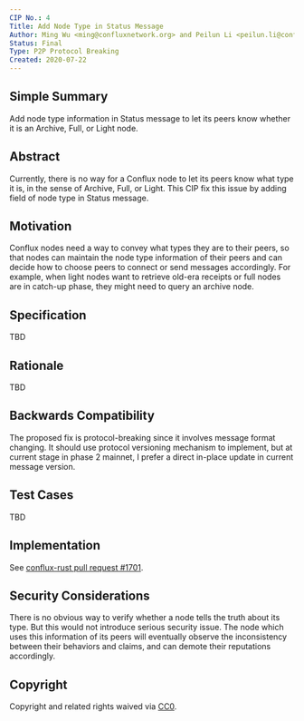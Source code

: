 ```yaml
---
CIP No.: 4
Title: Add Node Type in Status Message
Author: Ming Wu <ming@confluxnetwork.org> and Peilun Li <peilun.li@confluxnetwork.org>
Status: Final
Type: P2P Protocol Breaking
Created: 2020-07-22
---
```


<!--You can leave these HTML comments in your merged CIP and delete the visible duplicate text guides, they will not appear and may be helpful to refer to if you edit it again. This is the suggested template for new CIPs. Note that a CIP number will be assigned by an editor. When opening a pull request to submit your CIP, please use an abbreviated title in the filename, `CIP-draft_title_abbrev.md`. The title should be 44 characters or less.-->

## Simple Summary
<!--"If you can't explain it simply, you don't understand it well enough." Provide a simplified and layman-accessible explanation of the CIP.-->
Add node type information in Status message to let its peers know whether it is an Archive, Full, or Light node.

## Abstract
<!--A short (~200 word) description of the technical issue being addressed.-->
Currently, there is no way for a Conflux node to let its peers know what type it is, in the sense of Archive, Full, or Light. This CIP fix this issue by adding field of node type in Status message.

## Motivation
<!--The motivation is critical for CIPs that want to change the Conflux protocol. It should clearly explain why the existing protocol specification is inadequate to address the problem that the CIP solves. CIP submissions without sufficient motivation may be rejected outright.-->
Conflux nodes need a way to convey what types they are to their peers, so that nodes can maintain the node type information of their peers and can decide how to choose peers to connect or send messages accordingly. For example, when light nodes want to retrieve old-era receipts or full nodes are in catch-up phase, they might need to query an archive node. 

## Specification
<!--The technical specification should describe the syntax and semantics of any new feature. The specification should be detailed enough to allow competing, interoperable implementations for any of the current Conflux platforms ([conflux-rust](https://github.com/Conflux-Chain/conflux-rust)).-->
TBD

## Rationale
<!--The rationale fleshes out the specification by describing what motivated the design and why particular design decisions were made. It should describe alternate designs that were considered and related work, e.g. how the feature is supported in other languages. The rationale may also provide evidence of consensus within the community, and should discuss important objections or concerns raised during discussion.-->
TBD

## Backwards Compatibility
<!--All CIPs that introduce backwards incompatibilities must include a section describing these incompatibilities and their severity. The CIP must explain how the author proposes to deal with these incompatibilities. CIP submissions without a sufficient backwards compatibility treatise may be rejected outright.-->
The proposed fix is protocol-breaking since it involves message format changing. It should use protocol versioning mechanism to implement, but at current stage in phase 2 mainnet, I prefer a direct in-place update in current message version.  

## Test Cases
<!--Test cases for an implementation are mandatory for CIPs that are affecting consensus changes. Other CIPs can choose to include links to test cases if applicable.-->
TBD

## Implementation
<!--The implementations must be completed before any CIP is given status "Final", but it need not be completed before the CIP is accepted. While there is merit to the approach of reaching consensus on the specification and rationale before writing code, the principle of "rough consensus and running code" is still useful when it comes to resolving many discussions of API details.-->
See [conflux-rust pull request #1701](https://github.com/Conflux-Chain/conflux-rust/pull/1701).

## Security Considerations
<!--All CIPs must contain a section that discusses the security implications/considerations relevant to the proposed change. Include information that might be important for security discussions, surfaces risks and can be used throughout the life cycle of the proposal. E.g. include security-relevant design decisions, concerns, important discussions, implementation-specific guidance and pitfalls, an outline of threats and risks and how they are being addressed. CIP submissions missing the "Security Considerations" section will be rejected. a CIP cannot proceed to status "Final" without a Security Considerations discussion deemed sufficient by the reviewers.-->
There is no obvious way to verify whether a node tells the truth about its type. But this would not introduce serious security issue. The node which uses this information of its peers will eventually observe the inconsistency between their behaviors and claims, and can demote their reputations accordingly. 

## Copyright
Copyright and related rights waived via [CC0](https://creativecommons.org/publicdomain/zero/1.0/).
